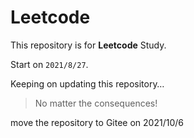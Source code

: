 # Leetcode

This repository is for **Leetcode** Study.

Start on `2021/8/27`.

Keeping on updating this repository…

> No matter the consequences!

move the repository to Gitee on 2021/10/6
